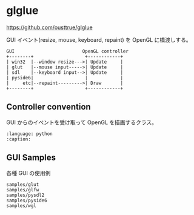 # glglue

<https://github.com/ousttrue/glglue>

GUI イベント(resize, mouse, keyboard, repaint) を OpenGL に橋渡しする。

```                           
GUI                         OpenGL controller
+--------+                   +------------+
| win32  |--window resize--->| Update     |
| glut   |--mouse input----->| Update     |
| sdl    |--keyboard input-->| Update     |
| pyside6|                   |            |
|     etc|--repaint--------->| Draw       |
+--------+                   +------------+
```

## Controller convention

GUI からのイベントを受け取って OpenGL を描画するクラス。

```{gitinclude} HEAD glglue/basecontroller.py
:language: python
:caption:
```

## GUI Samples

各種 GUI の使用例

```{toctree}
samples/glut
samples/glfw
samples/pysdl2
samples/pyside6
samples/wgl
```
